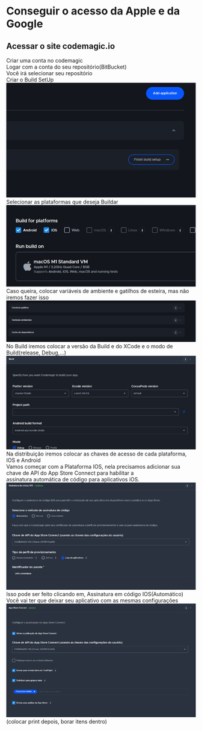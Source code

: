 # Conseguir o acesso da Apple e da Google

## Acessar o site codemagic.io

Criar uma conta no codemagic  
Logar com a conta do seu repositório(BitBucket)  
Você irá selecionar seu repositório  
Criar o Build SetUp  
![Alt text](image-2.png)  
Selecionar as plataformas que deseja Buildar  
![Alt text](image.png)  
Caso queira, colocar variáveis de ambiente e gatilhos de esteira, mas não iremos fazer isso  
![Alt text](image-1.png)  
No Build iremos colocar a versão da Build e do XCode e o modo de Build(release, Debug,...)  
![Alt text](image-3.png)  
Na distribuição iremos colocar as chaves de acesso de cada plataforma, IOS e Android  
Vamos começar com a Plataforma IOS, nela precisamos adicionar sua chave de API do App Store Connect para habilitar a  
assinatura automática de código para aplicativos iOS.  
![Alt text](image-4.png)  
Isso pode ser feito clicando em, Assinatura em código IOS(Automático)  
Você vai ter que deixar seu aplicativo com as mesmas configurações  
![Alt text](image-5.png)  
(colocar print depois, borar itens dentro)  
